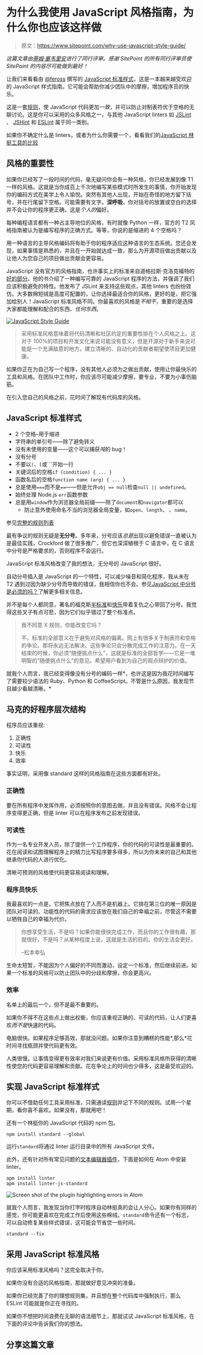 # 为什么我使用 JavaScript 风格指南，为什么你也应该这样做

> 原文：<https://www.sitepoint.com/why-use-javascript-style-guide/>

*这篇文章由[蒂姆·塞韦里安](https://www.sitepoint.com/author/tseverien/)进行了同行评审。感谢 SitePoint 的所有同行评审员使 SitePoint 的内容尽可能做到最好！*

让我们来看看由 [@feross](https://twitter.com/feross) 撰写的 [JavaScript 标准样式](https://github.com/feross/standard)，这是一本越来越受欢迎的 JavaScript 样式指南。它可能会帮助你减少团队中的摩擦，增加程序员的快乐。

这是一套[规则](http://standardjs.com/rules.html)，使 JavaScript 代码更加*一致*，并可以防止对制表符优于空格的无聊讨论。这是你可以采用的众多风格之一，与其他 JavaScript linters 如 [JSLint](http://jslint.com/) 、 [JSHint](http://jshint.com/about/) 和 [ESLint](http://eslint.org/docs/rules/) 属于同一类别。

如果你不确定什么是 linters，或者为什么你需要一个，看看我们的[JavaScript 林挺工具的比较](https://www.sitepoint.com/comparison-javascript-linting-tools/)

## 风格的重要性

如果你已经写了一段时间的代码，毫无疑问你会有一种风格，你已经发展到像 T1 一样的风格。这就是当你成百上千次地编写某些模式时所发生的事情，你开始发现你的编码方式在美学上令人愉悦。突然有其他人出现，开始在奇怪的地方留下括号，并在行尾留下空格。可能需要有文字。**深呼吸**，你对括号的放置或空白的选择并不会让你的程序更正确，这是*个人的*偏好。

每种编程语言都有一种占主导地位的风格，有时就像 Python 一样，官方的 T2 风格指南被认为是编写程序的正确方式。等等，你说的是缩进的 4 个空格吗？

用一种语言的主导风格编码将有助于你的程序适应这种语言的生态系统。您还会发现，如果事情是熟悉的，并且在一开始就达成一致，那么为开源项目做出贡献以及让他人为您自己的项目做出贡献会更容易。

JavaScript 没有官方的风格指南，也许事实上的标准来自道格拉斯·克洛克福特的[好的部分](https://www.youtube.com/watch?v=hQVTIJBZook)。他的书介绍了一种编写可靠的 JavaScript 程序的方法，并强调了我们应该积极避免的特性。他发布了 JSLint 来支持这些观点，其他 linters 也纷纷效仿。大多数棉短绒是高度可配置的，让你选择最适合你的风格，更好的是，把它强加给别人！JavaScript 标准风格不同。你最喜欢的风格是*不相干*，重要的是选择大家都能理解和配合的东西、*任何东西*。

[![JavaScript Style Guide](img/82f31ce582d03b7e59ff8b111a405781.png)](http://standardjs.com/)

> 采用标准风格意味着将代码清晰和社区约定的重要性排在个人风格之上。这对于 100%的项目和开发文化来说可能没有意义，但是开源对于新手来说可能是一个充满敌意的地方。建立清晰的、自动化的贡献者期望使项目更加健康。

如果你正在为自己写一个程序，没有其他人必须为之做出贡献，使用让你最快乐的工具和风格。在团队中工作时，你应该尽可能减少摩擦，要专业，不要为小事伤脑筋。

在引入您自己的风格之前，花时间了解现有代码库的风格。

## JavaScript 标准样式

*   2 个空格–用于缩进
*   字符串的单引号——除了避免转义
*   没有未使用的变量——这个可以捕获*吨*的 bug！
*   没有分号
*   不要以`(`、`[`或```开始一行
*   关键词后的空格`if (condition) { ... }`
*   函数名后的空格`function name (arg) { ... }`
*   总是使用`===`而不是`==`——但是允许`obj == null`检查`null || undefined`。
*   始终处理 Node.js `err`函数参数
*   总是用`window`作为浏览器全局前缀——除了`document`和`navigator`都可以
    *   防止意外使用命名不当的浏览器全局变量，如`open`、`length`、
        、`name`。

参见[完整的规则列表](http://standardjs.com/#the-rules)

最有争议的规则无疑是**无分号**。多年来，分号应该*总是*出现以避免错误一直被认为是最佳实践，Crockford 做了很多推广，但它也深深植根于 C 语言中，在 C 语言中分号是严格要求的，否则程序不会运行。

JavaScript 标准风格改变了我的想法，无分号的 JavaScript 很好。

自动分号插入是 JavaScript 的一个特性，可以减少噪音和简化程序，我从未在 T2 遇到过因为缺少分号而导致的错误，我相信你也不会。参见[JavaScript 中分号是必须的吗？](https://www.youtube.com/watch?v=gsfbh17Ax9I)了解更多相关信息。

并不是每个人都同意，著名的福克斯[半标准](https://github.com/Flet/semistandard)和[快乐](https://github.com/JedWatson/happiness)带着复仇之心带回了分号。我觉得这些叉子有点可悲，因为它们似乎错过了整个标准点。

> 我不同意 X 规则，你能改变它吗？
> 
> 不。标准的全部意义在于避免对风格的偏离。网上有很多关于制表符和空格的争论。那将永远无法解决。这些争论只会分散完成工作的注意力。在一天结束的时候，你必须“随便挑点什么”，这就是标准的全部哲学——它是一堆明智的“随便挑点什么”的意见。希望用户看到为自己的观点辩护的价值。

就我个人而言，我已经变得像没有分号的编码一样*，也许这是因为我花时间编写了需要较少语法的 Ruby、Python 和 CoffeeScript。不管是什么原因，我发现节目越少看越清晰。*

## 马克的好程序层次结构

程序员应该重视:

1.  正确性
2.  可读性
3.  快乐
4.  效率

事实证明，采用像 standard 这样的风格指南在这些方面都有好处。

### 正确性

要在所有程序中发挥作用，必须按照你的意图去做，并且没有错误。风格不会让程序变得更正确，但是 linter 可以在程序发布之前发现错误。

### 可读性

作为一名专业开发人员，除了提供一个工作程序，你的代码的可读性是最重要的。花在阅读和试图理解程序上的精力比写程序要多得多，所以为你未来的自己和其他继承你代码的人进行优化。

清晰可预测的风格使代码更容易阅读和理解。

### 程序员快乐

我最喜欢的一点是，它把焦点放在了人而不是机器上。它排在第三位的唯一原因是团队对可读的、功能性的代码的需求应该放在我们自己的幸福之前，尽管这不需要以牺牲自己的幸福为代价。

> 你想享受生活，不是吗？如果你能很快完成工作，而且你的工作很有趣，那就很好，不是吗？从某种程度上说，这就是生活的目的。你的生活会更好。
> 
> –松本幸弘

生命太短暂，不能因为个人偏好的不同而激动，设定一个标准，然后继续前进。如果一个标准的风格可以防止团队中的分歧和摩擦，你会更高兴。

### 效率

名单上的最后一个，但不是最不重要的。

如果你不得不在这些点上做出权衡，你应该重视正确的、可读的代码，让人们更喜欢*而不是*快速的代码。

电脑很快。如果程序足够高效，那就没问题。如果你注意到糟糕的性能*,那么*花时间寻找瓶颈并使代码更有效。

人类很慢。让事情变得更有效率对我们来说更有价值。采用标准风格所获得的清晰性使您的代码更容易理解和贡献。花在争论上的时间也少得多，这是最受欢迎的。

## 实现 JavaScript 标准样式

你可以不借助任何工具采用标准，只需通读[规则](http://standardjs.com/rules.html)并记下不同的规则。试用一个星期，看你喜不喜欢。如果没有，那就用吧！

还有一个林挺你的 JavaScript 代码的 npm 包。

```
npm install standard --global 
```

运行`standard`将通过 linter 运行目录中的所有 JavaScript 文件。

此外，还有针对所有常见问题的[文本编辑器插件](http://standardjs.com/#text-editor-plugins)，下面是如何在 Atom 中安装 linter。

```
apm install linter
apm install linter-js-standard 
```

![Screen shot of the plugin highlighting errors in Atom](img/60bd7bd0cf568b3b3e7b1877a1c204ed.png)

就我个人而言，我发现当你打字时程序自动林挺真的会让人分心。如果你有同样的感觉，你可能更喜欢在完成工作后使用这些棉绒。`standard`命令还有一个标志，可以自动修复某些样式错误，这可能会节省您一些时间。

```
standard --fix 
```

## 采用 JavaScript 标准风格

你应该采用标准风格吗？这完全取决于你。

如果你没有合适的风格指南，那就做好意见冲突的准备。

如果你已经完善了你的理想规则集，并且想在整个代码库中强制执行，那么 ESLint 可能就是你正在寻找的。

如果你不想把时间浪费在无聊的语法细节上，那就试试 JavaScript 标准风格，在下面的评论中告诉我们你的想法。

## 分享这篇文章